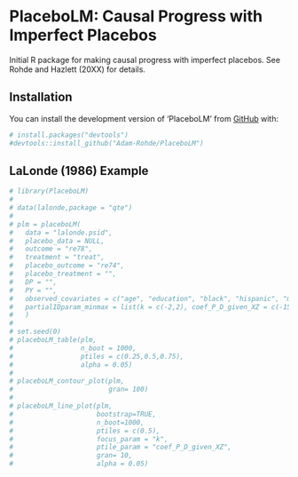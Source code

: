 
# PlaceboLM: Causal Progress with Imperfect Placebos

<!-- badges: start -->
<!-- badges: end -->

Initial R package for making causal progress with imperfect placebos.
See Rohde and Hazlett (20XX) for details.

## Installation

You can install the development version of ‘PlaceboLM’ from
[GitHub](https://github.com/) with:

``` r
# install.packages("devtools")
#devtools::install_github("Adam-Rohde/PlaceboLM")
```

## LaLonde (1986) Example

``` r
# library(PlaceboLM)
# 
# data(lalonde,package = "qte")
# 
# plm = placeboLM(
#   data = "lalonde.psid",
#   placebo_data = NULL,
#   outcome = "re78",
#   treatment = "treat",
#   placebo_outcome = "re74",
#   placebo_treatment = "",
#   DP = "",
#   PY = "",
#   observed_covariates = c("age", "education", "black", "hispanic", "married", "nodegree"),
#   partialIDparam_minmax = list(k = c(-2,2), coef_P_D_given_XZ = c(-15000,15000))
#   )
# 
# set.seed(0)
# placeboLM_table(plm,
#                 n_boot = 1000,
#                 ptiles = c(0.25,0.5,0.75),
#                 alpha = 0.05)
# 
# placeboLM_contour_plot(plm,
#                        gran= 100)
# 
# placeboLM_line_plot(plm,
#                     bootstrap=TRUE,
#                     n_boot=1000,
#                     ptiles = c(0.5),
#                     focus_param = "k",
#                     ptile_param = "coef_P_D_given_XZ",
#                     gran= 10,
#                     alpha = 0.05)
```

